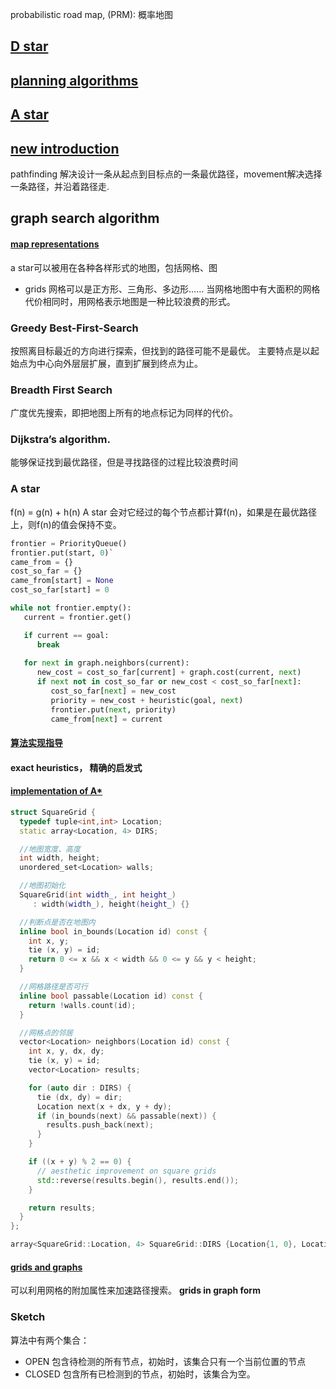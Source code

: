 probabilistic road map, (PRM): 概率地图


## [D star](http://blog.csdn.net/kongbu0622/article/details/1871520)

## [planning algorithms](http://planning.cs.uiuc.edu/web.html)

## [A star](http://theory.stanford.edu/~amitp/GameProgramming/)
## [new introduction](http://www.redblobgames.com/pathfinding/a-star/introduction.html)
pathfinding 解决设计一条从起点到目标点的一条最优路径，movement解决选择一条路径，并沿着路径走.

## graph search algorithm
#### [map representations](http://theory.stanford.edu/~amitp/GameProgramming/MapRepresentations.html)
a star可以被用在各种各样形式的地图，包括网格、图
- grids
  网格可以是正方形、三角形、多边形……
  当网格地图中有大面积的网格代价相同时，用网格表示地图是一种比较浪费的形式。

### Greedy Best-First-Search
按照离目标最近的方向进行探索，但找到的路径可能不是最优。
主要特点是以起始点为中心向外层层扩展，直到扩展到终点为止。

### Breadth First Search
广度优先搜索，即把地图上所有的地点标记为同样的代价。
### Dijkstra’s algorithm.
能够保证找到最优路径，但是寻找路径的过程比较浪费时间

### A star
f(n) = g(n) + h(n)
A star 会对它经过的每个节点都计算f(n)，如果是在最优路径上，则f(n)的值会保持不变。

```python
frontier = PriorityQueue()
frontier.put(start, 0)`
came_from = {}
cost_so_far = {}
came_from[start] = None
cost_so_far[start] = 0

while not frontier.empty():
   current = frontier.get()

   if current == goal:
      break
   
   for next in graph.neighbors(current):
      new_cost = cost_so_far[current] + graph.cost(current, next)
      if next not in cost_so_far or new_cost < cost_so_far[next]:
         cost_so_far[next] = new_cost
         priority = new_cost + heuristic(goal, next)
         frontier.put(next, priority)
         came_from[next] = current
```
#### [算法实现指导](http://www.redblobgames.com/pathfinding/a-star/implementation.html)
#### exact heuristics， 精确的启发式
#### [implementation of A*](http://www.redblobgames.com/pathfinding/a-star/implementation.html)

```c++
struct SquareGrid {
  typedef tuple<int,int> Location;
  static array<Location, 4> DIRS;

  //地图宽度、高度
  int width, height;
  unordered_set<Location> walls;

  //地图初始化
  SquareGrid(int width_, int height_)
     : width(width_), height(height_) {}

  //判断点是否在地图内
  inline bool in_bounds(Location id) const {
    int x, y;
    tie (x, y) = id;
    return 0 <= x && x < width && 0 <= y && y < height;
  }

  //网格路径是否可行
  inline bool passable(Location id) const {
    return !walls.count(id);
  }

  //网格点的邻居
  vector<Location> neighbors(Location id) const {
    int x, y, dx, dy;
    tie (x, y) = id;
    vector<Location> results;

    for (auto dir : DIRS) {
      tie (dx, dy) = dir;
      Location next(x + dx, y + dy);
      if (in_bounds(next) && passable(next)) {
        results.push_back(next);
      }
    }

    if ((x + y) % 2 == 0) {
      // aesthetic improvement on square grids
      std::reverse(results.begin(), results.end());
    }

    return results;
  }
};

array<SquareGrid::Location, 4> SquareGrid::DIRS {Location{1, 0}, Location{0, -1}, Location{-1, 0}, Location{0, 1}};
```
#### [grids and graphs](http://www.redblobgames.com/pathfinding/grids/graphs.html)
可以利用网格的附加属性来加速路径搜索。
**grids in graph form**


### Sketch
算法中有两个集合：
- OPEN
  包含待检测的所有节点，初始时，该集合只有一个当前位置的节点
- CLOSED
  包含所有已检测到的节点，初始时，该集合为空。